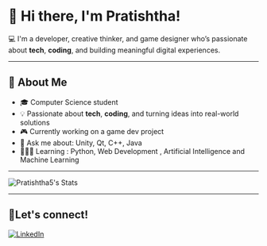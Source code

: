 # 👋 Hi there, I'm Pratishtha!

💻 I'm a developer, creative thinker, and game designer who’s passionate about **tech**, **coding**, and building meaningful digital experiences.

---

## 🧠 About Me

- 🎓 Computer Science student  
- 💡 Passionate about **tech**, **coding**, and turning ideas into real-world solutions
- 🎮 Currently working on a game dev project
- 💬 Ask me about: Unity, Qt, C++, Java
- 👩🏻‍💻 Learning : Python, Web Development , Artificial Intelligence and Machine Learning



---

![Pratishtha5's Stats](https://github-readme-stats.vercel.app/api?username=Pratishtha5&theme=vue-dark&show_icons=true&hide_border=true&count_private=true)


---
## 🤝Let's connect!
  [![LinkedIn](https://img.shields.io/badge/-LinkedIn-blue?style=for-the-badge&logo=linkedin&logoColor=white)](https://linkedin.com/in/pratishtha-singh-534989322) 
